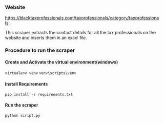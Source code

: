 ### Website 
https://blacktaxprofessionals.com/taxprofessionals/category/taxprofessionals

This scraper extracts the contact details for all the tax professionals on the website and inserts them in an excel file. 

### Procedure to run the scraper
#### Create and Activate the virtual environment(windows)
``virtualenv venv``
``venv\scripts\venv``

#### Install Requirements
``pip install -r requirements.txt``

#### Run the scraper
``python script.py``

